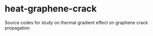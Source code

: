 # heat-graphene-crack
Source codes for study on thermal gradient effect on graphene crack propagation
